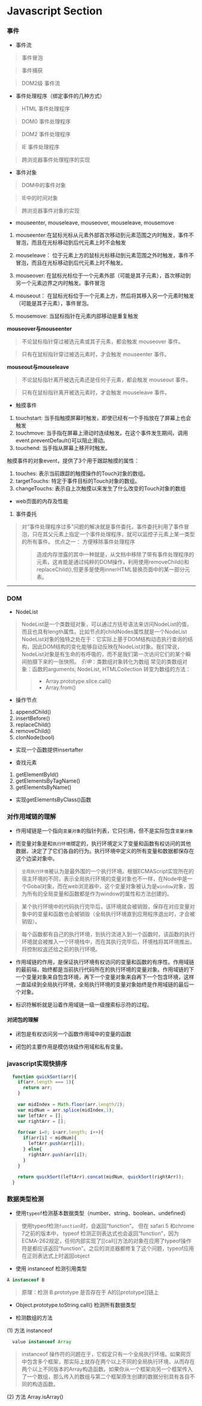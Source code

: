 # Javascript Section

### 事件
* 事件流
> 事件冒泡

> 事件捕获

> DOM2级 事件流

* 事件处理程序（绑定事件的几种方式）
> HTML 事件处理程序

> DOM0 事件处理程序

> DOM2 事件处理程序

> IE 事件处理程序

> 跨浏览器事件处理程序的实现

* 事件对象
> DOM中的事件对象

> IE中的时间对象

> 跨浏览器事件对象的实现

* mouseenter, mouseleave, mouseover, mouseleave, mousemove
1. mouseenter:在鼠标光标从元素外部首次移动到元素范围之内时触发，事件不冒泡，而且在光标移动到后代元素上时不会触发
2. mouseleave： 位于元素上方的鼠标光标移动到元素范围之外时触发，事件不冒泡，而且在光标移动到后代元素上时不触发。

3. mouseover: 在鼠标光标位于一个元素外部（可能是其子元素），首次移动到另一个元素边界之内时触发。事件冒泡
4. mouseout： 在鼠标光标位于一个元素上方，然后将其移入另一个元素时触发（可能是其子元素），事件冒泡。

5. mousemove: 当鼠标指针在元素内部移动是重复触发

**mouseover与mouseenter**

> 不论鼠标指针穿过被选元素或其子元素，都会触发 mouseover 事件。

> 只有在鼠标指针穿过被选元素时，才会触发 mouseenter 事件。

**mouseout与mouseleave**

> 不论鼠标指针离开被选元素还是任何子元素，都会触发 mouseout 事件。

> 只有在鼠标指针离开被选元素时，才会触发 mouseleave 事件。

* 触摸事件
1. touchstart: 当手指触摸屏幕时触发，即使已经有一个手指放在了屏幕上也会触发
2. touchmove: 当手指在屏幕上滑动时连续触发。在这个事件发生期间，调用event.preventDefault()可以阻止滑动。
3. touchend: 当手指从屏幕上移开时触发。

触摸事件的对象event，提供了3个用于跟踪触摸的属性：
1. touches: 表示当前跟踪的触摸操作的Touch对象的数组。
2. targetTouchs: 特定于事件目标的Touch对象的数组。
3. changeTouchs: 表示自上次触摸以来发生了什么改变的Touch对象的数组

* web页面的内存及性能
1. 事件委托
> 对“事件处理程序过多”问题的解决就是事件委托，事件委托利用了事件冒泡，只在其父元素上指定一个事件处理程序，就可以监控子元素上某一类型的所有事件。
> 优点之一： 方便移除事件处理程序
>> 造成内存泄露的其中一种就是，从文档中移除了带有事件处理程序的元素，这肯能是通过纯粹的DOM操作，利用使用removeChild()和replaceChild(),但更多是使用innerHTML替换页面中的某一部分元素。


---------------

### DOM
* NodeList
> NodeList是一个类数组对象，可以通过方括号语法来访问NodeList的值，而且也具有length属性。比如节点的childNodes属性就是一个NodeList
> NodeList对象的独特之处在于：它实际上基于DOM结构动态执行查询的结构，因此DOM结构的变化能够自动反映在NodeList对象。我们常说，NodeList对象是有生命的有呼吸的，而不是我们第一次访问它们的某个瞬间拍摄下来的一张快照。
*引申*：类数组对象转化为数组
> 常见的类数组对象：函数的arguments, NodeList, HTMLCollection
> 转变为数组的方法：
>> * Array.prototype.slice.call()
>> * Array.from()

* 操作节点
1. appendChild()
2. insertBefore()
3. replaceChild()
4. removeChild()
5. clonNode(bool)

* 实现一个函数提供insertafter

* 查找元素
1. getElementById()
2. getElementsByTagName()
3. getElementsByName()

* 实现getElementsByClass()函数

### 对作用域链的理解

* 作用域链是一个指向`变量对象`的指针列表，它只引用，但不是实际包含`变量对象`

* 而变量对象是和`执行环境`绑定的，执行环境定义了变量和函数有权访问的其他数据，决定了了它们各自的行为。执行环境中定义的所有变量和数据都保存在这个边梁对象中。

> `全局执行环境`被认为是最外围的一个执行环境。根据ECMAScript实现所在的宿主环境的不同，表示全局执行环境的变量对象也不一样，在Node中是一个Gobal对象，而在web浏览器中，这个变量对象被认为是`window`对象，因为所有的全局变量和函数都是作为window的属性和方法创建的。

> 某个执行环境中的代码执行完毕后，该环境就会被销毁，保存在对应变量对象中的变量和函数也会被销毁（全局执行环境直到应用程序退出时，才会被销毁）。

> 每个函数都有自己的执行环境，到执行流进入到一个函数时，该函数的执行环境就会被推入一个环境栈中，而在其执行完毕后，环境栈将其环境推出，将控制权返还给之前的执行环境。

* 作用域链的作用，是保证执行环境有权访问的变量和函数的有序性。作用域链的最前端，始终都是当前执行代码所在的执行环境的变量对象。作用域链的下一个变量对象来自包含环境，再下一个变量对象来自再下一个包含环境，这样一直延续到全局执行环境，全局执行环境的变量对象始终是作用域链的最后一个对象。

* 标识符解析就是沿着作用域链一级一级搜索标示符的过程。

#### 对闭包的理解

* 闭包是有权访问另一个函数作用域中的变量的函数

* 闭包的主要作用是模仿块级作用域和私有变量。


### javascript实现快排序

```javascript
  function quickSort(arr){
    if(arr.length === 1){
      return arr;
    }
    
    var midIndex = Math.floor(arr.length/2);
    var midNum = arr.splice(midIndex,1);
    var leftArr = [];
    var rightArr = [];
    
    for(var i=0; i<arr.length; i++){
      if(arr[i] < midNum){
        leftArr.push(arr[i]);
      } else{
        rightArr.push(arr[i]);
      }
    }
    
    return quickSort(leftArr).concat(midNum, quickSort(rightArr));
  }


```

### 数据类型检测

* 使用`typeof`检测基本数据类型（number、string、boolean、undefined）

> 使用typeof检测`function`时，会返回“function”。 但在 safari 5 和chrome 7之前的版本中， typeof 检测正则表达式也会返回“function”，因为ECMA-262规定，任何内部实现了[[call]]方法的对象在应用了typeof操作符是都应该返回“function”。之后的浏览器都修复了这个问题，typeof应用在正则表达式上时返回object

* 使用 instanceof 检测引用类型

```javascript
A instanceof B
```
> 原理：检测 B.prototype 是否存在于 A的[[prototype]]链上

* Object.prototype.toString.call() 检测所有数据类型

* 检测数组的方法

(1) 方法 instanceof
```javascript
  value instanceof Array
```
> instanceof 操作符的问题在于，它假定只有一个全局执行环境。如果网页中包含多个框架，那实际上就存在两个以上不同的全局执行环境，从而存在两个以上不同版本的Array构造函数。如果你从一个框架向另一个框架传入了一个数组，那么传入的数组与第二个框架原生创建的数据分别具有各自不同的构造函数。

(2) 方法 Array.isArray()




